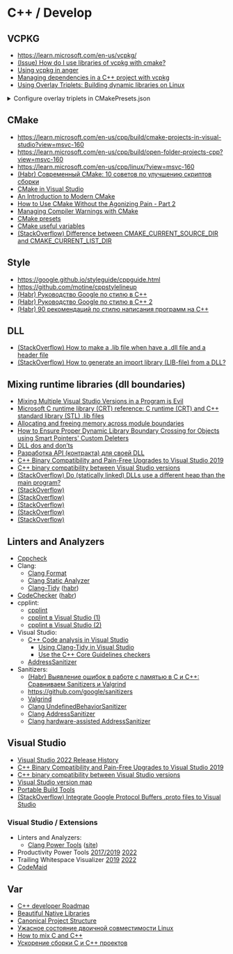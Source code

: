 # C++ / Develop

## VCPKG
* <https://learn.microsoft.com/en-us/vcpkg/>
* [(Issue) How do I use libraries of vcpkg with cmake?](https://github.com/microsoft/vcpkg/issues/14258#issuecomment-717579819)
* [Using vcpkg in anger](https://codingnest.com/files/Using%20vcpkg%20In%20Anger.pdf)
* [Managing dependencies in a C++ project with vcpkg](https://decovar.dev/blog/2022/10/30/cpp-dependencies-with-vcpkg/)
* [Using Overlay Triplets: Building dynamic libraries on Linux](https://learn.microsoft.com/en-us/vcpkg/users/examples/overlay-triplets-linux-dynamic)

<details>
<summary>Configure overlay triplets in CMakePresets.json</summary>

```json
"cacheVariables": {
    "VCPKG_OVERLAY_TRIPLETS": "${sourceDir}/triplets"
}
```
</details>

## CMake
* <https://learn.microsoft.com/en-us/cpp/build/cmake-projects-in-visual-studio?view=msvc-160>
* <https://learn.microsoft.com/en-us/cpp/build/open-folder-projects-cpp?view=msvc-160>
* <https://learn.microsoft.com/en-us/cpp/linux/?view=msvc-160>
* [(Habr) Современный CMake: 10 советов по улучшению скриптов сборки](https://habr.com/ru/articles/330902/)
* [CMake in Visual Studio](https://logins.github.io/programming/2020/05/17/CMakeInVisualStudio.html)
* [An Introduction to Modern CMake](https://cliutils.gitlab.io/modern-cmake/)
* [How to Use CMake Without the Agonizing Pain - Part 2](https://alexreinking.com/blog/how-to-use-cmake-without-the-agonizing-pain-part-2.html)
* [Managing Compiler Warnings with CMake](https://www.foonathan.net/2018/10/cmake-warnings/)
* [CMake presets](https://cmake.org/cmake/help/latest/manual/cmake-presets.7.html)
* [CMake useful variables](https://gitlab.kitware.com/cmake/community/-/wikis/doc/cmake/Useful-Variables)
* [(StackOverflow) Difference between CMAKE_CURRENT_SOURCE_DIR and CMAKE_CURRENT_LIST_DIR](https://stackoverflow.com/questions/15662497/difference-between-cmake-current-source-dir-and-cmake-current-list-dir)

## Style
* <https://google.github.io/styleguide/cppguide.html>
* <https://github.com/motine/cppstylelineup>
* [(Habr) Руководство Google по стилю в C++](https://habr.com/ru/articles/480422/)
* [(Habr) Руководство Google по стилю в C++ 2](https://habr.com/ru/articles/841552/)
* [(Habr) 90 рекомендаций по стилю написания программ на C++](https://habr.com/ru/articles/172091/)

## DLL
* [(StackOverflow) How to make a .lib file when have a .dll file and a header file](https://stackoverflow.com/questions/9360280/how-to-make-a-lib-file-when-have-a-dll-file-and-a-header-file)
* [(StackOverflow) How to generate an import library (LIB-file) from a DLL?](https://stackoverflow.com/questions/9946322/how-to-generate-an-import-library-lib-file-from-a-dll)

## Mixing runtime libraries (dll boundaries)
* [Mixing Multiple Visual Studio Versions in a Program is Evil](https://siomsystems.com/mixing-visual-studio-versions/)
* [Microsoft C runtime library (CRT) reference: C runtime (CRT) and C++ standard library (STL) .lib files](https://learn.microsoft.com/en-us/cpp/c-runtime-library/crt-library-features)
* [Allocating and freeing memory across module boundaries](https://devblogs.microsoft.com/oldnewthing/20060915-04/?p=29723)
* [How to Ensure Proper Dynamic Library Boundary Crossing for Objects using Smart Pointers' Custom Deleters](https://www.codeproject.com/Articles/594671/How-to-Ensure-Proper-Dynamic-Library-Boundary-Cros)
* [DLL dos and don’ts](http://rvelthuis.de/articles/articles-dlls.html)
* [Разработка API (контракта) для своей DLL](https://www.gunsmoker.ru/2019/06/developing-DLL-API.html)
* [C++ Binary Compatibility and Pain-Free Upgrades to Visual Studio 2019](https://devblogs.microsoft.com/cppblog/cpp-binary-compatibility-and-pain-free-upgrades-to-visual-studio-2019/)
* [C++ binary compatibility between Visual Studio versions](https://learn.microsoft.com/en-us/cpp/porting/binary-compat-2015-2017?view=msvc-160)
* [(StackOverflow) Do (statically linked) DLLs use a different heap than the main program?](https://stackoverflow.com/questions/10820114/do-statically-linked-dlls-use-a-different-heap-than-the-main-program/10820167)
* [(StackOverflow) ]()
* [(StackOverflow) ]()
* [(StackOverflow) ]()
* [(StackOverflow) ]()
* [(StackOverflow) ]()

## Linters and Analyzers
* [Cppcheck](https://cppcheck.sourceforge.io/)
* Clang:
  * [Clang Format](https://clang.llvm.org/docs/ClangFormat.html)
  * [Clang Static Analyzer](https://clang-analyzer.llvm.org/)
  * [Clang-Tidy](https://clang.llvm.org/extra/clang-tidy/) ([habr](https://habr.com/ru/companies/auriga/articles/526486/))
* [CodeChecker](https://pypi.org/project/codechecker/) ([habr](https://habr.com/ru/companies/yadro/articles/838878/))
* cpplint:
  * [cpplint](https://github.com/cpplint/cpplint)
  * [cpplint в Visual Studio (1)](https://demin.ws/blog/russian/2009/07/08/google-coding-standard-in-visual-studio/)
  * [cpplint в Visual Studio (2)](https://heaohan.github.io/blog/2017/12/01/he-aohan-apply-cpplint)
* Visual Studio:
  * [C++ Code analysis in Visual Studio](https://learn.microsoft.com/en-us/cpp/code-quality/?view=msvc-160)
    * [Using Clang-Tidy in Visual Studio](https://learn.microsoft.com/en-us/cpp/code-quality/clang-tidy?view=msvc-160)
    * [Use the C++ Core Guidelines checkers](https://learn.microsoft.com/en-us/cpp/code-quality/using-the-cpp-core-guidelines-checkers?view=msvc-160)
  * [AddressSanitizer](https://learn.microsoft.com/en-us/cpp/sanitizers/asan)
* Sanitizers:
  * [(Habr) Выявление ошибок в работе с памятью в C и C++: Сравниваем Sanitizers и Valgrind](https://habr.com/ru/companies/otus/articles/801123/)
  * <https://github.com/google/sanitizers>
  * [Valgrind](https://valgrind.org/)
  * [Clang UndefinedBehaviorSanitizer](https://clang.llvm.org/docs/UndefinedBehaviorSanitizer.html)
  * [Clang AddressSanitizer](https://clang.llvm.org/docs/AddressSanitizer.html)
  * [Clang hardware-assisted AddressSanitizer](https://clang.llvm.org/docs/HardwareAssistedAddressSanitizerDesign.html)

## Visual Studio
* [Visual Studio 2022 Release History](https://learn.microsoft.com/en-us/visualstudio/releases/2022/release-history)
* [C++ Binary Compatibility and Pain-Free Upgrades to Visual Studio 2019](https://devblogs.microsoft.com/cppblog/cpp-binary-compatibility-and-pain-free-upgrades-to-visual-studio-2019/)
* [C++ binary compatibility between Visual Studio versions](https://learn.microsoft.com/en-us/cpp/porting/binary-compat-2015-2017?view=msvc-160)
* [Visual Studio version map](https://gist.github.com/RDCH106/40fe61f447df58c1b9c83a1781374bcd)
* [Portable Build Tools](https://github.com/Data-Oriented-House/PortableBuildTools)
* [(StackOverflow) Integrate Google Protocol Buffers .proto files to Visual Studio](https://stackoverflow.com/questions/11447950/integrate-google-protocol-buffers-proto-files-to-visual-c-2010)

### Visual Studio / Extensions
* Linters and Analyzers:
  * [Clang Power Tools](https://marketplace.visualstudio.com/items?itemName=caphyon.ClangPowerTools) ([site](https://clangpowertools.com/))
* Productivity Power Tools
  [2017/2019](https://marketplace.visualstudio.com/items?itemName=VisualStudioPlatformTeam.ProductivityPowerPack2017)
  [2022](https://marketplace.visualstudio.com/items?itemName=VisualStudioPlatformTeam.ProductivityPowerPack2022)
* Trailing Whitespace Visualizer
  [2019](https://marketplace.visualstudio.com/items?itemName=MadsKristensen.TrailingWhitespaceVisualizer)
  [2022](https://marketplace.visualstudio.com/items?itemName=MadsKristensen.TrailingWhitespace64)
* [CodeMaid](https://marketplace.visualstudio.com/items?itemName=SteveCadwallader.CodeMaid)

## Var
* [C++ developer Roadmap](https://roadmap.sh/cpp)
* [Beautiful Native Libraries](https://lucumr.pocoo.org/2013/8/18/beautiful-native-libraries/)
* [Canonical Project Structure](https://www.open-std.org/jtc1/sc22/wg21/docs/papers/2018/p1204r0.html)
* [Ужасное состояние двоичной совместимости Linux](https://habr.com/ru/articles/893720/)
* [How to mix C and C++](https://isocpp.org/wiki/faq/mixing-c-and-cpp)
* [Ускорение сборки C и C++ проектов](https://pvs-studio.ru/ru/blog/posts/cpp/0549/)
